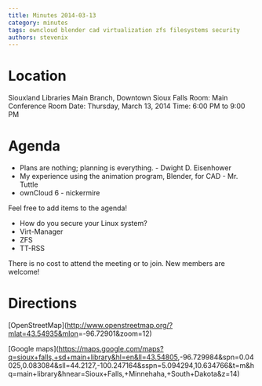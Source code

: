 ```yaml
---
title: Minutes 2014-03-13
category: minutes
tags: owncloud blender cad virtualization zfs filesystems security
authors: stevenix
---
```


# Location

Siouxland Libraries Main Branch, Downtown Sioux Falls Room: Main  
Conference Room Date: Thursday, March 13, 2014 Time: 6:00 PM to 9:00 PM

# Agenda

* Plans are nothing; planning is everything. - Dwight D. Eisenhower
* My experience using the animation program, Blender, for CAD - Mr. Tuttle
* ownCloud 6 - nickermire

Feel free to add items to the agenda!

* How do you secure your Linux system?
* Virt-Manager
* ZFS
* TT-RSS

There is no cost to attend the meeting or to join. New members are
welcome!

# Directions

[OpenStreetMap](<http://www.openstreetmap.org/?mlat=43.54935&mlon>=-96.72901&zoom=12)

[Google
maps](<https://maps.google.com/maps?q=sioux+falls,+sd+main+library&hl=en&ll=43.54805>,-96.729984&spn=0.04025,0.083084&sll=44.2127,-100.247164&sspn=5.094294,10.634766&t=m&hq=main+library&hnear=Sioux+Falls,+Minnehaha,+South+Dakota&z=14)
